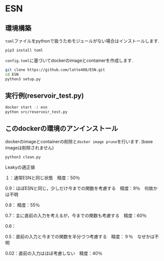 # ESN

## 環境構築

`toml`ファイルをpythonで扱うためモジュールがない場合はインストールします.
```bash
pip3 install toml
```

`config.toml`に基づいてdockerのimageとcontainerを作成します.
```bash
git clone https://github.com/latte488/ESN.git
cd ESN
python3 setup.py
```
## 実行例(reservoir_test.py)
```bash
docker start -i esn
python src/reservoir_test.py
```

## このdockerの環境のアンインストール

dockerのimageとcontainerの削除と`docker image prune`を行います.
(base imageは削除されません)
```bash
python3 clean.py
```

Leakyの適正値

１：通常ESNと同じ状態　精度：50％

0.9：ほぼESNと同じ，少しだけ今までの関数を考慮する　精度：9％　何故かは不明

0.8：    精度：55％

0.7：主に直前の入力を考えるが，今までの関数も考慮する　精度：60％

0.6：

0.5：直前の入力と今までの関数を半分づつ考慮する　精度：９％　なぜかは不明

0.02：直前の入力はほぼ考慮しない　精度：40％
